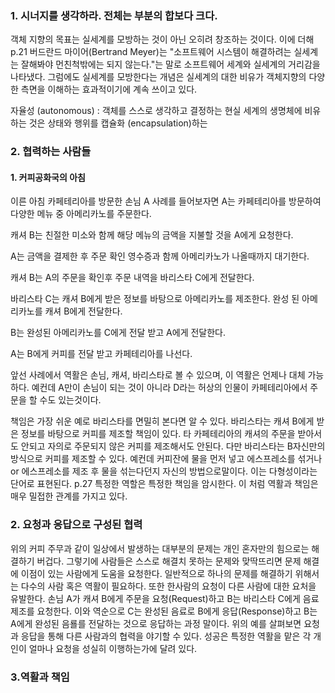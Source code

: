 ### 1. 시너지를 생각하라. 전체는 부분의 합보다 크다.

객체 지향의 목표는 실세계를 모방하는 것이 아닌 오히려 창조하는 것이다.
이에 더해 p.21 버드란드 마이어(Bertrand Meyer)는 "소프트웨어 시스템이 해결하려는 실세계는 잘해봐야 먼친척밖에는 되지 않는다."는 말로
소프트웨어 세계와 실세계의 거리감을 나타냈다. 그럼에도 실세계를 모방한다는 개념은 실세계의 대한 비유가 객체지향의 다양한 측면을 이해하는 효과적이기에 계속 쓰이고 있다.

자율성 (autonomous) :  객체를 스스로 생각하고 결정하는 현실 세계의 생명체에 비유하는 것은 상태와 행위를 캡슐화 (encapsulation)하는 

### 2. 협력하는 사람들

#### 1. 커피공화국의 아침
이른 아침 카페테리아를 방문한 손님 A 사례를 들어보자면 A는 카페테리아를 방문하여 다양한 메뉴 중 아메리카노를 주문한다.

캐셔 B는 친절한 미소와 함께 해당 메뉴의 금액을 지불할 것을 A에게 요청한다.

A는 금액을 결제한 후 주문 확인 영수증과 함께 아메리카노가 나올때까지 대기한다.

캐셔 B는 A의 주문을 확인후 주문 내역을 바리스타 C에게 전달한다.

바리스타 C는 캐셔 B에게 받은 정보를 바탕으로 아메리카노를 제조한다. 완성 된 아메리카노를 캐셔 B에게 전달한다.

B는 완성된 아메리카노를 C에게 전달 받고 A에게 전달한다.

A는 B에게 커피를 전달 받고 카페테리아를 나선다.

앞선 사례에서 역활은 손님, 캐셔, 바리스타로 볼 수 있으며, 이 역활은 언제나 대체 가능 하다. 예컨데 A만이 손님이 되는 것이 아니라 D라는 허상의 인물이 카페테리아에서 주문을 할 수도 있는것이다.

책임은 가장 쉬운 예로 바리스타를 면밀히 본다면 알 수 있다. 바리스타는 캐셔 B에게 받은 정보를 바탕으로 커피를 제조할 책임이 있다. 타 카페테리아의 캐셔의 주문을 받아서도 안되고 자의로 주문되지 않은 커피를 제조해서도 안된다.
다만 바리스타는 B자신만의 방식으로 커피를 제조할 수 있다. 예컨데 커피잔에 물을 먼저 넣고 에스프레소를 섞거나 or 에스프레소를 제조 후 물을 섞는다던지 자신의 방법으로말이다.
이는 다형성이라는 단어로 표현된다.
p.27
특정한 역할은 특정한 책임을 암시한다.
이 처럼 역활과 책임은 매우 밀접한 관계를 가지고 있다.

### 2. 요청과 응답으로 구성된 협력
위의 커피 주무과 같이 일상에서 발생하는 대부분의 문제는 개인 혼자만의 힘으로는 해결하기 버겁다. 그렇기에 사람들은 스스로 해결치 못하는 문제와 맞딱뜨리면 문제 해결에 이점이 있는 사람에게 도움을 요청한다.
일반적으로 하나의 문제를 해결하기 위해서는 다수의 사람 혹은 역활이 필요하다. 또한 한사람의 요청이 다른 사람에 대한 요처을 유발한다. 
손님 A가 캐셔 B에게 주문을 요청(Request)하고 B는 바리스타 C에게 음료 제조를 요청한다.
이와 역순으로 C는 완성된 음료로 B에게 응답(Response)하고 B는 A에게 완성된 음룔를 전달하는 것으로 응답하는 과정 말이다.
위의 예를 살펴보면 요청과 응답을 통해 다른 사람과의 협력을 야기할 수 있다. 성공은 특정한 역활을 맡은 각 개인이 얼마나 요청을 성실히 이행하는가에 달려 있다.

### 3.역활과 책임








